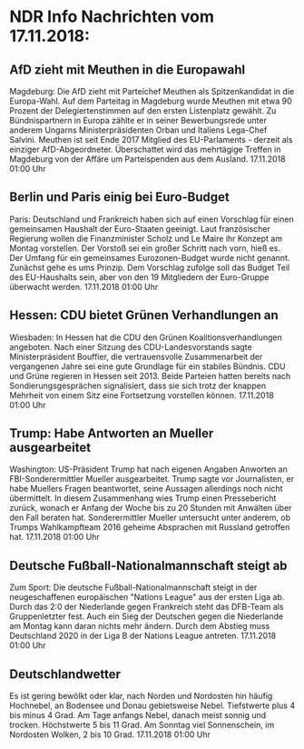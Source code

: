 # NDR Info Nachrichten vom 17.11.2018:


## AfD zieht mit Meuthen in die Europawahl
Magdeburg:	Die AfD zieht mit Parteichef Meuthen als Spitzenkandidat in die Europa-Wahl. Auf dem Parteitag in Magdeburg wurde Meuthen mit etwa 90 Prozent der Delegiertenstimmen auf den ersten Listenplatz gewählt. Zu Bündnispartnern in Europa zählte er in seiner Bewerbungsrede unter anderem Ungarns Ministerpräsidenten Orban und Italiens Lega-Chef Salvini. Meuthen ist seit Ende 2017 Mitglied des EU-Parlaments - derzeit als einziger AfD-Abgeordneter. Überschattet wird das mehrtägige Treffen in Magdeburg von der Affäre um Parteispenden aus dem Ausland. 17.11.2018 01:00 Uhr 

## Berlin und Paris einig bei Euro-Budget
Paris:	Deutschland und Frankreich haben sich auf einen Vorschlag für einen gemeinsamen Haushalt der Euro-Staaten geeinigt. Laut französischer Regierung wollen die Finanzminister Scholz und Le Maire ihr Konzept am Montag vorstellen. Der Vorstoß sei ein großer Schritt nach vorn, hieß es. Der Umfang für ein gemeinsames Eurozonen-Budget wurde nicht genannt. Zunächst gehe es ums Prinzip. Dem Vorschlag zufolge soll das Budget Teil des EU-Haushalts sein, aber von den 19 Mitgliedern der Euro-Gruppe überwacht werden. 17.11.2018 01:00 Uhr 

## Hessen: CDU bietet Grünen Verhandlungen an
Wiesbaden: In Hessen hat die CDU den Grünen Koalitionsverhandlungen angeboten. Nach einer Sitzung des CDU-Landesvorstands sagte Ministerpräsident Bouffier, die vertrauensvolle Zusammenarbeit der vergangenen Jahre sei eine gute Grundlage für ein stabiles Bündnis. CDU und Grüne regieren in Hessen seit 2013. Beide Parteien hatten bereits nach Sondierungsgesprächen signalisiert, dass sie sich trotz der knappen Mehrheit von einem Sitz eine Fortsetzung vorstellen können. 17.11.2018 01:00 Uhr 

## Trump: Habe Antworten an Mueller ausgearbeitet
Washington:	US-Präsident Trump hat nach eigenen Angaben Anworten an FBI-Sonderermittler Mueller ausgearbeitet. Trump sagte vor Journalisten, er habe Muellers Fragen beantwortet, seine Aussagen allerdings noch nicht übermittelt. In diesem Zusammenhang wies Trump einen Pressebericht zurück, wonach er Anfang der Woche bis zu 20 Stunden mit Anwälten über den Fall beraten hat. Sonderermittler Mueller untersucht unter anderem, ob Trumps Wahlkampfteam 2016 geheime Absprachen mit Russland getroffen hat. 17.11.2018 01:00 Uhr 

## Deutsche Fußball-Nationalmannschaft steigt ab
Zum Sport: Die deutsche Fußball-Nationalmannschaft steigt in der neugeschaffenen europäischen "Nations League" aus der ersten Liga ab. Durch das 2:0 der Niederlande gegen Frankreich steht das DFB-Team als Gruppenletzter fest. Auch ein Sieg der Deutschen gegen die Niederlande am Montag kann daran nichts mehr ändern. Durch dem Abstieg muss Deutschland 2020 in der Liga B der Nations League antreten. 17.11.2018 01:00 Uhr 

## Deutschlandwetter
Es ist gering bewölkt oder klar, nach Norden und Nordosten hin häufig Hochnebel, an Bodensee und Donau gebietsweise Nebel. Tiefstwerte plus 4 bis minus 4 Grad. Am Tage anfangs Nebel, danach meist sonnig und trocken. Höchstwerte 5 bis 11 Grad. Am Sonntag viel Sonnenschein, im Nordosten Wolken, 2 bis 10 Grad. 17.11.2018 01:00 Uhr 
